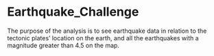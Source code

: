 # Earthquake_Challenge

The purpose of the analysis is to see earthquake data in relation to the tectonic plates’ location on the earth, and  all the earthquakes with a magnitude greater than 4.5 on the map.
